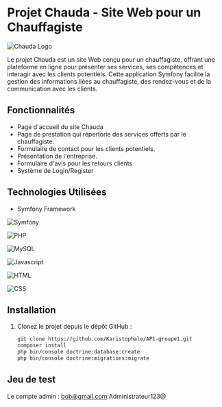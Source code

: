 # Projet Chauda - Site Web pour un Chauffagiste

![Chauda Logo](AP1-groupe1/AP01_GRP1/public/assets/img/navbar/logo.svg)

Le projet Chauda est un site Web conçu pour un chauffagiste, offrant une plateforme en ligne pour présenter ses services, ses compétences et interagir avec les clients potentiels. Cette application Symfony facilite la gestion des informations liées au chauffagiste, des rendez-vous et de la communication avec les clients.

## Fonctionnalités

- Page d'accueil du site Chauda
- Page de prestation qui répertorie des services offerts par le chauffagiste.
- Formulaire de contact pour les clients potentiels.
- Présentation de l'entreprise.
- Formulaire d'avis pour les retours clients
- Système de Login/Register

## Technologies Utilisées

- Symfony Framework

![Symfony](https://img.shields.io/badge/Symfony-5.x-ffdb58?style=for-the-badge)

![PHP](https://img.shields.io/badge/PHP-7.2.x-yellow?style=for-the-badge)

![MySQL](https://img.shields.io/badge/MySQL-8-red?style=for-the-badge)

![Javascript](https://img.shields.io/badge/JS-ECMAscript6-ffdb58?style=for-the-badge)

![HTML](https://img.shields.io/badge/HTML5-orange?style=for-the-badge)

![CSS](https://img.shields.io/badge/CSS3-blue?style=for-the-badge)


## Installation

1. Clonez le projet depuis le dépôt GitHub :

   ```bash
   git clone https://github.com/Karistophale/AP1-groupe1.git
   composer install
   php bin/console doctrine:database:create
   php bin/console doctrine:migrations:migrate
   ```

## Jeu de test

   Le compte admin : bob@gmail.com:Administrateur123@
